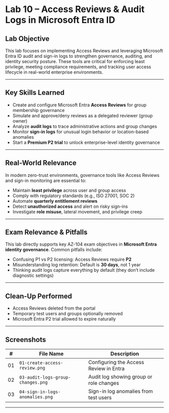 # Lab 10 – Access Reviews & Audit Logs in Microsoft Entra ID


## Lab Objective

This lab focuses on implementing Access Reviews and leveraging Microsoft Entra ID audit and sign-in logs to strengthen governance, auditing, and identity security posture. These tools are critical for enforcing least privilege, meeting compliance requirements, and tracking user access lifecycle in real-world enterprise environments.

---

## Key Skills Learned

- Create and configure Microsoft Entra **Access Reviews** for group membership governance
- Simulate and approve/deny reviews as a delegated reviewer (group owner)
- Analyze **audit logs** to trace administrative actions and group changes
- Monitor **sign-in logs** for unusual login behavior or location-based anomalies
- Start a **Premium P2 trial** to unlock enterprise-level identity governance

---

## Real-World Relevance

In modern zero-trust environments, governance tools like Access Reviews and sign-in monitoring are essential to:

- Maintain **least privilege** across user and group access
- Comply with regulatory standards (e.g., ISO 27001, SOC 2)
- Automate **quarterly entitlement reviews**
- Detect **unauthorized access** and alert on risky sign-ins
- Investigate **role misuse**, lateral movement, and privilege creep

---

## Exam Relevance & Pitfalls

This lab directly supports key AZ-104 exam objectives in **Microsoft Entra identity governance**. Common pitfalls include:

- Confusing P1 vs P2 licensing: Access Reviews require **P2**
- Misunderstanding log retention: Default is **30 days**, not 1 year
- Thinking audit logs capture everything by default (they don’t include diagnostic settings)

---

## Clean-Up Performed

- Access Reviews deleted from the portal
- Temporary test users and groups optionally removed
- Microsoft Entra P2 trial allowed to expire naturally

---

## Screenshots

| #   | File Name                             | Description                                  |
|-----|---------------------------------------|----------------------------------------------|
| 01  | `01-create-access-review.png`         | Configuring the Access Review in Entra       |
| 02  | `03-audit-logs-group-changes.png`     | Audit log showing group or role changes      |
| 03  | `04-sign-in-logs-anomalies.png`       | Sign-in log anomalies from test users        |

---



